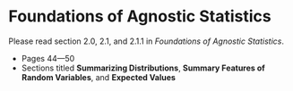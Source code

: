 # Foundations of Agnostic Statistics

Please read section 2.0, 2.1, and 2.1.1 in *Foundations of Agnostic Statistics*. 

- Pages 44—50
- Sections titled **Summarizing Distributions**, **Summary Features of Random Variables**, and **Expected Values**

